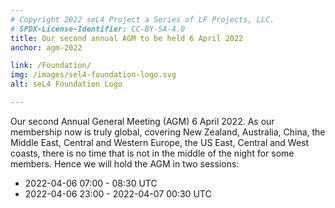 ```yaml
---
# Copyright 2022 seL4 Project a Series of LF Projects, LLC.
# SPDX-License-Identifier: CC-BY-SA-4.0
title: Our second annual AGM to be held 6 April 2022
anchor: agm-2022

link: /Foundation/
img: /images/sel4-foundation-logo.svg
alt: seL4 Foundation Logo

---
```


Our second Annual General Meeting (AGM) 6 April 2022. As our membership now is
truly global, covering New Zealand, Australia, China, the Middle East, Central
and Western Europe, the US East, Central and West coasts, there is no time that
is not in the middle of the night for some members. Hence we will hold the AGM
in two sessions:

- 2022-04-06 07:00 - 08:30 UTC
- 2022-04-06 23:00 - 2022-04-07 00:30 UTC
